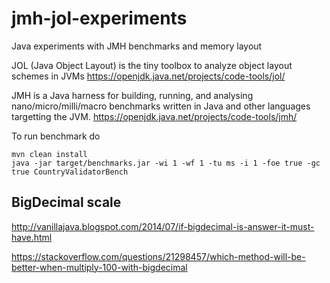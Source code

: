 # jmh-jol-experiments
Java experiments with JMH benchmarks and memory layout

JOL (Java Object Layout) is the tiny toolbox to analyze object layout schemes in JVMs
https://openjdk.java.net/projects/code-tools/jol/

JMH is a Java harness for building, running, and analysing nano/micro/milli/macro benchmarks written in Java and other languages targetting the JVM.
https://openjdk.java.net/projects/code-tools/jmh/

To run benchmark do

    mvn clean install
    java -jar target/benchmarks.jar -wi 1 -wf 1 -tu ms -i 1 -foe true -gc true CountryValidatorBench

## BigDecimal scale
http://vanillajava.blogspot.com/2014/07/if-bigdecimal-is-answer-it-must-have.html

https://stackoverflow.com/questions/21298457/which-method-will-be-better-when-multiply-100-with-bigdecimal
